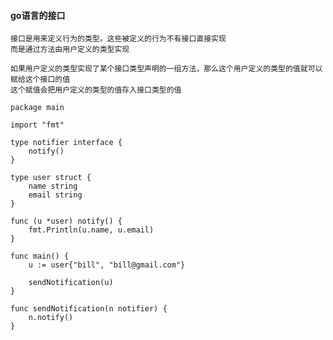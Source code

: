 #### go语言的接口


>>>
    接口是用来定义行为的类型。这些被定义的行为不有接口直接实现
    而是通过方法由用户定义的类型实现

    如果用户定义的类型实现了某个接口类型声明的一组方法，那么这个用户定义的类型的值就可以赋给这个接口的值
    这个赋值会把用户定义的类型的值存入接口类型的值

    package main

    import "fmt"

    type notifier interface {
        notify()
    }

    type user struct {
        name string
        email string
    }

    func (u *user) notify() {
        fmt.Println(u.name, u.email)
    }

    func main() {
        u := user{"bill", "bill@gmail.com"}

        sendNotification(u)
    }

    func sendNotification(n notifier) {
        n.notify()
    }